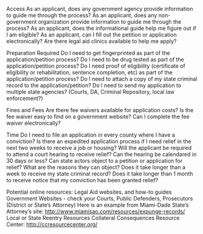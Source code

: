 
Access
As an applicant, does any government agency provide information to guide me through the process?
As an applicant, does any non-government organization provide information to guide me through the process?
As an applicant, does the informational guide help me figure out if I am eligible?
As an applicant, can I fill out the petition or application electronically?
Are there legal aid clinics available to help me apply?

Preparation Required
Do I need to get fingerprinted as part of the application/petition process?
Do I need to be drug tested as part of the application/petition process?
Do I need proof of eligibility (certificate of eligibility or rehabilitation, sentence completion, etc) as part of the application/petition process?
Do I need to attach a copy of my state criminal record to the application/petition?
Do I need to send my application to multiple state agencies? (Courts, DA, Criminal Repository, local law enforcement?)

Fines and Fees
Are there fee waivers available for application costs?
Is the fee waiver easy to find on a government website?
Can I complete the fee waiver electronically?

Time
Do I need to file an application in every county where I have a conviction?
Is there an expedited application process if I need relief in the next two weeks to receive a job or housing?
Will the applicant be required to attend a court hearing to receive relief?
Can the hearing be calendared in 30 days or less?
Can state actors object to a petition or application for relief? What are the reasons they can object?
Does it take longer than a week to receive my state criminal record?
Does it take longer than 1 month to receive notice that my conviction has been granted relief?

Potential online resources:
Legal Aid websites, and how-to guides
Government Websites - check your Courts, Public Defenders, Prosecutors (District or State’s Attorney)
Here is an example from Miami-Dade State’s Attorney’s site: http://www.miamisao.com/resources/expunge-records/
Local or State Reentry Resources
Collateral Consequences Resource Center: http://ccresourcecenter.org/
